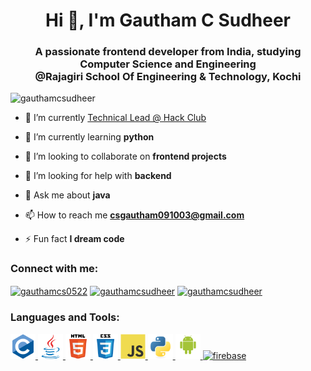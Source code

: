 <h1 align="center">Hi 👋, I'm Gautham C Sudheer</h1>
<h3 align="center">A passionate frontend developer from India, studying Computer Science and Engineering <br>@Rajagiri School Of Engineering & Technology, Kochi</h3>

<p align="left"> <img src="https://komarev.com/ghpvc/?username=gauthamcsudheer&label=Profile%20views&color=0e75b6&style=flat" alt="gauthamcsudheer" /> </p>

- 🔭 I’m currently [Technical Lead @ Hack Club](https://hackclubrset.tech/)

- 🌱 I’m currently learning **python**

- 👯 I’m looking to collaborate on **frontend projects**

- 🤝 I’m looking for help with **backend**

- 💬 Ask me about **java**

- 📫 How to reach me **csgautham091003@gmail.com**

- ⚡ Fun fact **I dream code**

<h3 align="left">Connect with me:</h3>
<p align="left">
<a href="https://twitter.com/gauthamcs0522" target="blank"><img align="center" src="https://raw.githubusercontent.com/rahuldkjain/github-profile-readme-generator/master/src/images/icons/Social/twitter.svg" alt="gauthamcs0522" height="30" width="40" /></a>
<a href="https://linkedin.com/in/gautham-sudheer-a51a87216" target="blank"><img align="center" src="https://raw.githubusercontent.com/rahuldkjain/github-profile-readme-generator/master/src/images/icons/Social/linked-in-alt.svg" alt="gauthamcsudheer" height="30" width="40" /></a>
<a href="https://instagram.com/gauthamcsudheer" target="blank"><img align="center" src="https://raw.githubusercontent.com/rahuldkjain/github-profile-readme-generator/master/src/images/icons/Social/instagram.svg" alt="gauthamcsudheer" height="30" width="40" /></a>
</p>

<h3 align="left">Languages and Tools:</h3>
<p align="left"> <a href="https://www.cprogramming.com/" target="_blank" rel="noreferrer"> <img src="https://raw.githubusercontent.com/devicons/devicon/master/icons/c/c-original.svg" alt="c" width="40" height="40"/> </a> <a href="https://www.java.com" target="_blank" rel="noreferrer"> <img src="https://raw.githubusercontent.com/devicons/devicon/master/icons/java/java-original.svg" alt="java" width="40" height="40"/> </a> <a href="https://www.w3.org/html/" target="_blank" rel="noreferrer"> <img src="https://raw.githubusercontent.com/devicons/devicon/master/icons/html5/html5-original-wordmark.svg" alt="html5" width="40" height="40"/> </a> <a href="https://www.w3schools.com/css/" target="_blank" rel="noreferrer"> <img src="https://raw.githubusercontent.com/devicons/devicon/master/icons/css3/css3-original-wordmark.svg" alt="css3" width="40" height="40"/> </a> <a href="https://developer.mozilla.org/en-US/docs/Web/JavaScript" target="_blank" rel="noreferrer"> <img src="https://raw.githubusercontent.com/devicons/devicon/master/icons/javascript/javascript-original.svg" alt="javascript" width="40" height="40"/> </a> <a href="https://www.python.org" target="_blank" rel="noreferrer"> <img src="https://raw.githubusercontent.com/devicons/devicon/master/icons/python/python-original.svg" alt="python" width="40" height="40"/> </a> <a href="https://developer.android.com" target="_blank" rel="noreferrer"> <img src="https://raw.githubusercontent.com/devicons/devicon/master/icons/android/android-original-wordmark.svg" alt="android" width="40" height="40"/> </a>  <a href="https://firebase.google.com/" target="_blank" rel="noreferrer"> <img src="https://www.vectorlogo.zone/logos/firebase/firebase-icon.svg" alt="firebase" width="40" height="40"/> </a>   </p>
